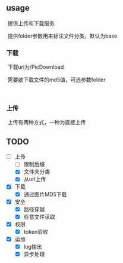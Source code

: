 ## usage

​	提供上传和下载服务

​	提供folder参数用来标注文件分类，默认为base

### 下载

​	下载uri为/PicDownload

​	需要欲下载文件的md5值，可选参数folder

​	

### 上传

​	上传有两种方式，一种为直接上传



## TODO

- [ ] 上传
    - [ ] 限制后缀
    - [x] 文件夹分类
    - [x] 从url上传

- [x] 下载
    - [x] 通过图片MD5下载
  
- [x] 安全
    - [x] 路径穿越
    - [x] 任意文件读取

- [x] 权限
    - [x] token验权

- [x] 运维
    - [x] log输出
    - [x] 异步处理 
